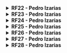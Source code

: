 <details>
  <summary><b> RF22 - Pedro Izarias </b></summary> 

 <b>Tabela 19:</b> Estrutura do requisito

| Características      | Explicação |
| -------------------- | ---------- |
| Nome do Requisito    | Usuário empresa pode atualizar dados dos funcionários |
| Origem do Requisito  | [Entrevistas](Elicitacao/TecnicasElicitacao/Execucao/Entrevistas.md) e [Análise de Documentos](Elicitacao/TecnicasElicitacao/Execucao/AnaliseDocumentos.md) por meio de [Manual da Carteira de Trabalho Digital](https://empregabrasil.mte.gov.br/wp-content/uploads/2023/02/Passo_a_Passo_CTPSDigital_APP_e_WEB.pdf). |
| Descrição            | Esse requisito permite que empresas possam atualizar os dados de seus funcionários diretamente no aplicativo, garantindo que as informações estejam sempre atualizadas e corretas. Isso inclui a atualização de informações pessoais e profissionais dos funcionários. |
| Ambiental | O contexto do requisito está relacionado à necessidade das empresas de manterem as informações dos funcionários atualizadas, refletindo mudanças como promoções, alterações salariais, entre outras. |
| Organizacional | Alinhado com o objetivo do CTD em fornecer uma ferramenta completa para a gestão de informações trabalhistas tanto para trabalhadores quanto para empregadores. |
| Gerencial | Do ponto de vista gerencial, é importante garantir a integração segura e eficiente das atualizações de dados com o banco de dados do sistema. |
| Desenvolvimento      | A implementação deste requisito requer a criação de uma interface para a atualização de dados dos funcionários e a integração com o banco de dados para armazenamento seguro das informações atualizadas. |
| Nível de Priorização | - |

<b> Autora: </b> <a href="https://github.com/Izarias">Pedro Izarias</a>.

### Elos de Rastreabilidade

A tabela 20 mostra os elos do requisito RF22.

<center> 

<b>Tabela 20:</b> Elo do Requisito

| Tipo de Elo | Categoria         | Elementos Rastreáveis                                    | Descrição do ELO| Requisitos Relacionados | 
| -------------- | -----------------  | ----------------------------------------------------- | -------------| ---- |
| Recurso | Desenvolvimento | <li> Módulo de Atualização de Dados de Funcionários <br> <li> Banco de Dados para Armazenamento de Dados de Funcionários <br> <li> Interface de Usuário para Atualização de Dados. | O banco de dados para armazenar os dados dos funcionários atualizados e a interface de usuário para permitir a atualização dessas informações são recursos necessários. | **Os requisitos que fornecem os recursos necessários são:** <br> <br> Requisitos Funcionais: <br> <li> RF03: Usuário pode consultar suas informações pessoais <br> <li> RF04: Usuário pode atualizar suas informações pessoais <br> <br>  Requisitos não funcionais: <br> <li> RNF14: O aplicativo deve seguir padrões de design aceitos por empresas e instituições, com uma taxa de conformidade de 95% nas avaliações de usabilidade. <br> <li> RNF18: O sistema deve listar contratos de trabalho com todos os detalhes relevantes, atualizados em tempo real.|

<b> Autora: </b> <a href="https://github.com/Izarias">Pedro Izarias</a>.

</center>

</details>

<details>
  <summary><b> RF23 - Pedro Izarias </b></summary> 

 <b>Tabela 19:</b> Estrutura do requisito

| Características      | Explicação |
| -------------------- | ---------- |
| Nome do Requisito    | Usuário empresa pode consultar contratos de trabalho |
| Origem do Requisito  | [Entrevistas](Elicitacao/TecnicasElicitacao/Execucao/Entrevistas.md) e [Análise de Documentos](Elicitacao/TecnicasElicitacao/Execucao/AnaliseDocumentos.md) por meio de [Manual da Carteira de Trabalho Digital](https://empregabrasil.mte.gov.br/wp-content/uploads/2023/02/Passo_a_Passo_CTPSDigital_APP_e_WEB.pdf). |
| Descrição            | Esse requisito permite que empresas possam consultar contratos de trabalho dos funcionários, verificando informações como datas de início e término, salários, e outros detalhes relevantes. |
| Ambiental | O contexto do requisito está relacionado à necessidade das empresas de verificar os contratos de trabalho de seus funcionários para fins administrativos e de conformidade legal. |
| Organizacional | Alinhado com o objetivo do CTD em fornecer uma ferramenta completa para a gestão de informações trabalhistas tanto para trabalhadores quanto para empregadores. |
| Gerencial | Do ponto de vista gerencial, é importante garantir a integração segura e eficiente das consultas de contratos de trabalho com o banco de dados do sistema. |
| Desenvolvimento      | A implementação deste requisito requer a criação de uma interface para a consulta de contratos de trabalho e a integração com o banco de dados para acesso seguro às informações. |
| Nível de Priorização | - |

<b> Autora: </b> <a href="https://github.com/Izarias">Pedro Izarias</a>.

### Elos de Rastreabilidade

A tabela 20 mostra os elos do requisito RF23.

<center> 

<b>Tabela 20:</b> Elo do Requisito

| Tipo de Elo | Categoria         | Elementos Rastreáveis                                    | Descrição do ELO| Requisitos Relacionados | 
| -------------- | -----------------  | ----------------------------------------------------- | -------------| ---- |
| Recurso | Desenvolvimento | <li> Módulo de Consulta de Contratos de Trabalho <br> <li> Banco de Dados para Armazenamento de Contratos de Trabalho <br> <li> Interface de Usuário para Consulta de Contratos. | O banco de dados para armazenar os contratos de trabalho e a interface de usuário para permitir a consulta dessas informações são recursos necessários. | **Os requisitos que fornecem os recursos necessários são:** <br> <br> Requisitos Funcionais: <br> <li> RF05: Usuário trabalhador pode consultar contratos de trabalho <br> <br>  Requisitos não funcionais: <br> <li> RNF18: O sistema deve listar contratos de trabalho com todos os detalhes relevantes, atualizados em tempo real.|

<b> Autora: </b> <a href="https://github.com/Izarias">Pedro Izarias</a>.

</center>

</details>

<details>
  <summary><b> RF24 - Pedro Izarias </b></summary> 

 <b>Tabela 19:</b> Estrutura do requisito

| Características      | Explicação |
| -------------------- | ---------- |
| Nome do Requisito    | Usuário empresa pode gerar relatórios trabalhistas |
| Origem do Requisito  | [Entrevistas](Elicitacao/TecnicasElicitacao/Execucao/Entrevistas.md) e [Análise de Documentos](Elicitacao/TecnicasElicitacao/Execucao/AnaliseDocumentos.md) por meio de [Manual da Carteira de Trabalho Digital](https://empregabrasil.mte.gov.br/wp-content/uploads/2023/02/Passo_a_Passo_CTPSDigital_APP_e_WEB.pdf). |
| Descrição            | Esse requisito permite que empresas possam gerar relatórios trabalhistas, incluindo informações sobre contratos de trabalho, benefícios, e outros dados relevantes para a administração da força de trabalho. |
| Ambiental | O contexto do requisito está relacionado à necessidade das empresas de gerar relatórios trabalhistas para fins de gestão interna e conformidade com regulamentações trabalhistas. |
| Organizacional | Alinhado com o objetivo do CTD em fornecer uma ferramenta completa para a gestão de informações trabalhistas tanto para trabalhadores quanto para empregadores. |
| Gerencial | Do ponto de vista gerencial, é importante garantir que a geração de relatórios seja eficiente e que os dados estejam sempre atualizados. |
| Desenvolvimento      | A implementação deste requisito requer a criação de uma interface para a geração de relatórios e a integração com o banco de dados para acesso seguro e eficiente às informações necessárias. |
| Nível de Priorização | - |

<b> Autora: </b> <a href="https://github.com/Izarias">Pedro Izarias</a>.

### Elos de Rastreabilidade

A tabela 20 mostra os elos do requisito RF24.

<center> 

<b>Tabela 20:</b> Elo do Requisito

| Tipo de Elo | Categoria         | Elementos Rastreáveis                                    | Descrição do ELO| Requisitos Relacionados | 
| -------------- | -----------------  | ----------------------------------------------------- | -------------| ---- |
| Recurso | Desenvolvimento | <li> Módulo de Geração de Relatórios <br> <li> Banco de Dados para Armazenamento de Informações Trabalhistas <br> <li> Interface de Usuário para Geração de Relatórios. | O banco de dados para armazenar as informações trabalhistas e a interface de usuário para permitir a geração de

 relatórios são recursos necessários. | **Os requisitos que fornecem os recursos necessários são:** <br> <br> Requisitos Funcionais: <br> <li> RF06: Usuário trabalhador pode consultar benefícios <br> <br>  Requisitos não funcionais: <br> <li> RNF12: O sistema deve permitir a exportação de dados em formatos compatíveis com outros sistemas de gestão.|

<b> Autora: </b> <a href="https://github.com/Izarias">Pedro Izarias</a>.

</center>

</details>

<details>
  <summary><b> RF25 - Pedro Izarias </b></summary> 

 <b>Tabela 19:</b> Estrutura do requisito

| Características      | Explicação |
| -------------------- | ---------- |
| Nome do Requisito    | Usuário pode recuperar senha |
| Origem do Requisito  | [Entrevistas](Elicitacao/TecnicasElicitacao/Execucao/Entrevistas.md) e [Análise de Documentos](Elicitacao/TecnicasElicitacao/Execucao/AnaliseDocumentos.md) por meio de [Manual da Carteira de Trabalho Digital](https://empregabrasil.mte.gov.br/wp-content/uploads/2023/02/Passo_a_Passo_CTPSDigital_APP_e_WEB.pdf). |
| Descrição            | Esse requisito permite que os usuários possam recuperar suas senhas de acesso ao aplicativo, caso a tenham esquecido, utilizando métodos de recuperação como e-mail ou SMS. |
| Ambiental | O contexto do requisito está relacionado à necessidade dos usuários de manterem acesso contínuo ao aplicativo, mesmo em caso de esquecimento de senha. |
| Organizacional | Alinhado com o objetivo do CTD em fornecer uma ferramenta acessível e fácil de usar para todos os usuários. |
| Gerencial | Do ponto de vista gerencial, é importante garantir que o processo de recuperação de senha seja seguro e eficiente, protegendo as informações dos usuários. |
| Desenvolvimento      | A implementação deste requisito requer a criação de uma interface para a recuperação de senha e a integração com serviços de envio de e-mails e SMS para a recuperação. |
| Nível de Priorização | - |

<b> Autora: </b> <a href="https://github.com/Izarias">Pedro Izarias</a>.

### Elos de Rastreabilidade

A tabela 20 mostra os elos do requisito RF25.

<center> 

<b>Tabela 20:</b> Elo do Requisito

| Tipo de Elo | Categoria         | Elementos Rastreáveis                                    | Descrição do ELO| Requisitos Relacionados | 
| -------------- | -----------------  | ----------------------------------------------------- | -------------| ---- |
| Recurso | Desenvolvimento | <li> Módulo de Recuperação de Senha <br> <li> Serviço de Envio de E-mails e SMS <br> <li> Interface de Usuário para Recuperação de Senha. | Os serviços de envio de e-mails e SMS e a interface de usuário para permitir a recuperação de senha são recursos necessários. | **Os requisitos que fornecem os recursos necessários são:** <br> <br> Requisitos Funcionais: <br> <li> RF01: Usuário pode se cadastrar no aplicativo <br> <br>  Requisitos não funcionais: <br> <li> RNF10: O sistema deve garantir a segurança dos dados de autenticação dos usuários.|

<b> Autora: </b> <a href="https://github.com/Izarias">Pedro Izarias</a>.

</center>

</details>

<details>
  <summary><b> RF26 - Pedro Izarias </b></summary> 

 <b>Tabela 19:</b> Estrutura do requisito

| Características      | Explicação |
| -------------------- | ---------- |
| Nome do Requisito    | Usuário pode visualizar histórico de contratações |
| Origem do Requisito  | [Entrevistas](Elicitacao/TecnicasElicitacao/Execucao/Entrevistas.md) e [Análise de Documentos](Elicitacao/TecnicasElicitacao/Execucao/AnaliseDocumentos.md) por meio de [Manual da Carteira de Trabalho Digital](https://empregabrasil.mte.gov.br/wp-content/uploads/2023/02/Passo_a_Passo_CTPSDigital_APP_e_WEB.pdf). |
| Descrição            | Esse requisito permite que os usuários possam visualizar o histórico completo de suas contratações, incluindo detalhes de cada contrato de trabalho, como datas, cargos, e empregadores. |
| Ambiental | O contexto do requisito está relacionado à necessidade dos usuários de terem acesso fácil e rápido ao seu histórico de contratações para consultas e comprovações. |
| Organizacional | Alinhado com o objetivo do CTD em fornecer uma ferramenta completa para a gestão de informações trabalhistas dos trabalhadores. |
| Gerencial | Do ponto de vista gerencial, é importante garantir que o histórico de contratações esteja sempre atualizado e seja de fácil acesso para os usuários. |
| Desenvolvimento      | A implementação deste requisito requer a criação de uma interface para a visualização do histórico de contratações e a integração com o banco de dados para acesso seguro às informações. |
| Nível de Priorização | - |

<b> Autora: </b> <a href="https://github.com/Izarias">Pedro Izarias</a>.

### Elos de Rastreabilidade

A tabela 20 mostra os elos do requisito RF26.

<center> 

<b>Tabela 20:</b> Elo do Requisito

| Tipo de Elo | Categoria         | Elementos Rastreáveis                                    | Descrição do ELO| Requisitos Relacionados | 
| -------------- | -----------------  | ----------------------------------------------------- | -------------| ---- |
| Recurso | Desenvolvimento | <li> Módulo de Histórico de Contratações <br> <li> Banco de Dados para Armazenamento de Contratações <br> <li> Interface de Usuário para Visualização de Histórico de Contratações. | O banco de dados para armazenar o histórico de contratações e a interface de usuário para permitir a visualização dessas informações são recursos necessários. | **Os requisitos que fornecem os recursos necessários são:** <br> <br> Requisitos Funcionais: <br> <li> RF05: Usuário trabalhador pode consultar contratos de trabalho <br> <br>  Requisitos não funcionais: <br> <li> RNF18: O sistema deve listar contratos de trabalho com todos os detalhes relevantes, atualizados em tempo real.|

<b> Autora: </b> <a href="https://github.com/Izarias">Pedro Izarias</a>.

</center>

</details>

<details>
  <summary><b> RF27 - Pedro Izarias </b></summary> 

 <b>Tabela 19:</b> Estrutura do requisito

| Características      | Explicação |
| -------------------- | ---------- |
| Nome do Requisito    | Usuário pode visualizar notificações |
| Origem do Requisito  | [Entrevistas](Elicitacao/TecnicasElicitacao/Execucao/Entrevistas.md) e [Análise de Documentos](Elicitacao/TecnicasElicitacao/Execucao/AnaliseDocumentos.md) por meio de [Manual da Carteira de Trabalho Digital](https://empregabrasil.mte.gov.br/wp-content/uploads/2023/02/Passo_a_Passo_CTPSDigital_APP_e_WEB.pdf). |
| Descrição            | Esse requisito permite que os usuários possam visualizar notificações importantes dentro do aplicativo, como atualizações de contrato, novos benefícios, ou mensagens da empresa. |
| Ambiental | O contexto do requisito está relacionado à necessidade dos usuários de serem informados sobre eventos importantes e atualizações em suas informações trabalhistas. |
| Organizacional | Alinhado com o objetivo do CTD em fornecer uma ferramenta completa e informativa para os trabalhadores. |
| Gerencial | Do ponto de vista gerencial, é importante garantir que as notificações sejam entregues de forma eficiente e que os usuários possam acessá-las facilmente. |
| Desenvolvimento      | A implementação deste requisito requer a criação de uma interface para a visualização de notificações e a integração com o sistema de backend para envio e armazenamento das notificações. |
| Nível de Priorização | - |

<b> Autora: </b> <a href="https://github.com/Izarias">Pedro Izarias</a>.

### Elos de Rastreabilidade

A tabela 20 mostra os elos do requisito RF27.

<center> 

<b>Tabela 20:</b> Elo do Requisito

| Tipo de Elo | Categoria         | Elementos Rastreáveis                                    | Descrição do ELO| Requisitos Relacionados | 
| -------------- | -----------------  | ----------------------------------------------------- | -------------| ---- |
| Recurso | Desenvolvimento | <li> Módulo de Notificações <br> <li> Serviço de Envio de Notificações <br> <li> Interface de Usuário para Visualização de Notificações. | O serviço de envio de notificações e a interface de usuário para permitir a visualização dessas informações são recursos necessários. | **Os requisitos que fornecem os recursos necessários são:** <br> <br> Requisitos Funcionais: <br> <li> RF09:

 Usuário pode realizar anotações <br> <br>  Requisitos não funcionais: <br> <li> RNF08: O sistema deve ter um tempo de resposta de no máximo 2 segundos para exibir notificações.|

<b> Autora: </b> <a href="https://github.com/Izarias">Pedro Izarias</a>.

</center>

</details>

<details>
  <summary><b> RF28 - Pedro Izarias </b></summary> 

 <b>Tabela 19:</b> Estrutura do requisito

| Características      | Explicação |
| -------------------- | ---------- |
| Nome do Requisito    | Usuário pode visualizar dados de contato da empresa |
| Origem do Requisito  | [Entrevistas](Elicitacao/TecnicasElicitacao/Execucao/Entrevistas.md) e [Análise de Documentos](Elicitacao/TecnicasElicitacao/Execucao/AnaliseDocumentos.md) por meio de [Manual da Carteira de Trabalho Digital](https://empregabrasil.mte.gov.br/wp-content/uploads/2023/02/Passo_a_Passo_CTPSDigital_APP_e_WEB.pdf). |
| Descrição            | Esse requisito permite que os usuários possam visualizar os dados de contato das empresas em que estão empregados ou foram empregados anteriormente. |
| Ambiental | O contexto do requisito está relacionado à necessidade dos usuários de terem acesso fácil e rápido aos dados de contato de suas empresas para comunicação e outras finalidades. |
| Organizacional | Alinhado com o objetivo do CTD em fornecer uma ferramenta completa para a gestão de informações trabalhistas dos trabalhadores. |
| Gerencial | Do ponto de vista gerencial, é importante garantir que os dados de contato estejam sempre atualizados e sejam de fácil acesso para os usuários. |
| Desenvolvimento      | A implementação deste requisito requer a criação de uma interface para a visualização dos dados de contato e a integração com o banco de dados para acesso seguro às informações. |
| Nível de Priorização | - |

<b> Autora: </b> <a href="https://github.com/Izarias">Pedro Izarias</a>.

### Elos de Rastreabilidade

A tabela 20 mostra os elos do requisito RF28.

<center> 

<b>Tabela 20:</b> Elo do Requisito

| Tipo de Elo | Categoria         | Elementos Rastreáveis                                    | Descrição do ELO| Requisitos Relacionados | 
| -------------- | -----------------  | ----------------------------------------------------- | -------------| ---- |
| Recurso | Desenvolvimento | <li> Módulo de Dados de Contato <br> <li> Banco de Dados para Armazenamento de Contatos <br> <li> Interface de Usuário para Visualização de Dados de Contato. | O banco de dados para armazenar os dados de contato e a interface de usuário para permitir a visualização dessas informações são recursos necessários. | **Os requisitos que fornecem os recursos necessários são:** <br> <br> Requisitos Funcionais: <br> <li> RF07: Usuário trabalhador pode consultar dados de contato <br> <br>  Requisitos não funcionais: <br> <li> RNF12: O sistema deve permitir a exportação de dados em formatos compatíveis com outros sistemas de gestão.|

<b> Autora: </b> <a href="https://github.com/Izarias">Pedro Izarias</a>.

</center>

</details>
